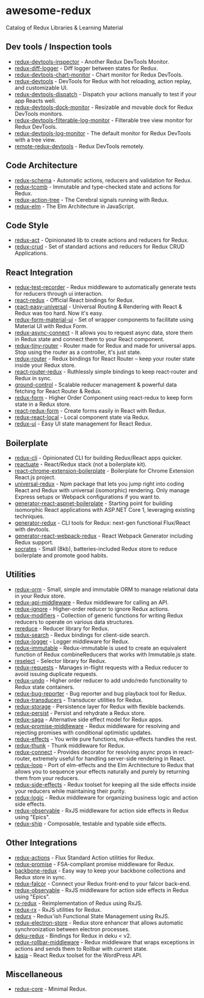 # awesome-redux

Catalog of Redux Libraries & Learning Material

## Dev tools / Inspection tools

- [redux-devtools-inspector](https://github.com/alexkuz/redux-devtools-inspector) - Another Redux DevTools Monitor.
- [redux-diff-logger](https://github.com/fcomb/redux-diff-logger) - Diff logger between states for Redux.
- [redux-devtools-chart-monitor](https://github.com/romseguy/redux-devtools-chart-monitor) - Chart monitor for Redux DevTools.
- [redux-devtools](https://github.com/gaearon/redux-devtools) - DevTools for Redux with hot reloading, action replay, and customizable UI.
- [redux-devtools-dispatch](https://github.com/YoruNoHikage/redux-devtools-dispatch) - Dispatch your actions manually to test if your app Reacts well.
- [redux-devtools-dock-monitor](https://github.com/gaearon/redux-devtools-dock-monitor) - Resizable and movable dock for Redux DevTools monitors.
- [redux-devtools-filterable-log-monitor](https://github.com/bvaughn/redux-devtools-filterable-log-monitor) - Filterable tree view monitor for Redux DevTools.
- [redux-devtools-log-monitor](https://github.com/gaearon/redux-devtools-log-monitor) - The default monitor for Redux DevTools with a tree view.
- [remote-redux-devtools](https://github.com/zalmoxisus/remote-redux-devtools) - Redux DevTools remotely.

## Code Architecture

- [redux-schema](https://github.com/ddsol/redux-schema) - Automatic actions, reducers and validation for Redux.
- [redux-tcomb](https://github.com/gcanti/redux-tcomb) - Immutable and type-checked state and actions for Redux.
- [redux-action-tree](https://github.com/cerebral/redux-action-tree) - The Cerebral signals running with Redux.
- [redux-elm](https://github.com/salsita/redux-elm) - The Elm Architecture in JavaScript.

## Code Style

- [redux-act](https://github.com/pauldijou/redux-act) - Opinionated lib to create actions and reducers for Redux.
- [redux-crud](https://github.com/Versent/redux-crud) - Set of standard actions and reducers for Redux CRUD Applications.

## React Integration

- [redux-test-recorder](https://github.com/conorhastings/redux-test-recorder) - Redux middleware to automatically generate tests for reducers through ui interaction.
- [react-redux](https://github.com/reactjs/react-redux) - Official React bindings for Redux.
- [react-easy-universal](https://github.com/keystonejs/react-easy-universal) - Universal Routing &amp; Rendering with React &amp; Redux was too hard. Now it&#39;s easy.
- [redux-form-material-ui](https://github.com/erikras/redux-form-material-ui) - Set of wrapper components to facilitate using Material UI with Redux Form.
- [redux-async-connect](https://github.com/Rezonans/redux-async-connect) - It allows you to request async data, store them in Redux state and connect them to your React component.
- [redux-tiny-router](https://github.com/Agamennon/redux-tiny-router) - Router made for Redux and made for universal apps. Stop using the router as a controller, it's just state.
- [redux-router](https://github.com/acdlite/redux-router) - Redux bindings for React Router &ndash; keep your router state inside your Redux store.
- [react-router-redux](https://github.com/reactjs/react-router-redux) - Ruthlessly simple bindings to keep react-router and Redux in sync.
- [ground-control](https://github.com/raisemarketplace/ground-control) - Scalable reducer management &amp; powerful data fetching for React Router &amp; Redux.
- [redux-form](https://github.com/erikras/redux-form) - Higher Order Component using react-redux to keep form state in a Redux store.
- [react-redux-form](https://github.com/davidkpiano/react-redux-form) - Create forms easily in React with Redux.
- [redux-react-local](https://github.com/threepointone/redux-react-local) - Local component state via Redux.
- [redux-ui](https://github.com/tonyhb/redux-ui) - Easy UI state management for React Redux.

## Boilerplate

- [redux-cli](https://github.com/SpencerCDixon/redux-cli) - Opinionated CLI for building Redux/React apps quicker.
- [reactuate](https://github.com/reactuate/reactuate) - React/Redux stack (not a boilerplate kit).
- [react-chrome-extension-boilerplate](https://github.com/jhen0409/react-chrome-extension-boilerplate) - Boilerplate for Chrome Extension React.js project.
- [universal-redux](https://github.com/bdefore/universal-redux) - Npm package that lets you jump right into coding React and Redux with universal (isomorphic) rendering. Only manage Express setups or Webpack configurations if you want to.
- [generator-react-aspnet-boilerplate](https://github.com/pauldotknopf/react-aspnet-boilerplate) - Starting point for building isomorphic React applications with ASP.NET Core 1, leveraging existing techniques.
- [generator-redux](https://github.com/banderson/generator-redux) - CLI tools for Redux: next-gen functional Flux/React with devtools.
- [generator-react-webpack-redux](https://github.com/stylesuxx/generator-react-webpack-redux) - React Webpack Generator including Redux support.
- [socrates](https://github.com/matthewmueller/socrates) - Small (8kb), batteries-included Redux store to reduce boilerplate and promote good habits.

## Utilities

- [redux-orm](https://github.com/tommikaikkonen/redux-orm) - Small, simple and immutable ORM to manage relational data in your Redux store.
- [redux-api-middleware](https://github.com/agraboso/redux-api-middleware) - Redux middleware for calling an API.
- [redux-ignore](https://github.com/omnidan/redux-ignore) - Higher-order reducer to ignore Redux actions.
- [redux-modifiers](https://github.com/calvinfroedge/redux-modifiers) - Collection of generic functions for writing Redux reducers to operate on various data structures.
- [rereduce](https://github.com/slorber/rereduce) - Reducer library for Redux.
- [redux-search](https://github.com/treasure-data/redux-search) - Redux bindings for client-side search.
- [redux-logger](https://github.com/evgenyrodionov/redux-logger) - Logger middleware for Redux.
- [redux-immutable](https://github.com/gajus/redux-immutable) - Redux-immutable is used to create an equivalent function of Redux combineReducers that works with Immutable.js state.
- [reselect](https://github.com/reactjs/reselect) - Selector library for Redux.
- [redux-requests](https://github.com/idolize/redux-requests) - Manages in-flight requests with a Redux reducer to avoid issuing duplicate requests.
- [redux-undo](https://github.com/omnidan/redux-undo) - Higher order reducer to add undo/redo functionality to Redux state containers.
- [redux-bug-reporter](https://github.com/dtschust/redux-bug-reporter) - Bug reporter and bug playback tool for Redux.
- [redux-transducers](https://github.com/acdlite/redux-transducers) - Transducer utilities for Redux.
- [redux-storage](https://github.com/michaelcontento/redux-storage) - Persistence layer for Redux with flexible backends.
- [redux-persist](https://github.com/rt2zz/redux-persist) - Persist and rehydrate a Redux store.
- [redux-saga](https://github.com/yelouafi/redux-saga) - Alternative side effect model for Redux apps.
- [redux-promise-middleware](https://github.com/pburtchaell/redux-promise-middleware) - Redux middleware for resolving and rejecting promises with conditional optimistic updates.
- [redux-effects](https://github.com/redux-effects/redux-effects) - You write pure functions, redux-effects handles the rest.
- [redux-thunk](https://github.com/gaearon/redux-thunk) - Thunk middleware for Redux.
- [redux-connect](https://github.com/makeomatic/redux-connect) - Provides decorator for resolving async props in react-router, extremely useful for handling server-side rendering in React.
- [redux-loop](https://github.com/redux-loop/redux-loop) - Port of elm-effects and the Elm Architecture to Redux that allows you to sequence your effects naturally and purely by returning them from your reducers.
- [redux-side-effects](https://github.com/salsita/redux-side-effects) - Redux toolset for keeping all the side effects inside your reducers while maintaining their purity.
- [redux-logic](https://github.com/jeffbski/redux-logic) - Redux middleware for organizing business logic and action side effects.
- [redux-observable](https://github.com/redux-observable/redux-observable) - RxJS middleware for action side effects in Redux using &quot;Epics&quot;.
- [redux-ship](https://github.com/clarus/redux-ship) - Composable, testable and typable side effects.

## Other Integrations

- [redux-actions](https://github.com/acdlite/redux-actions) - Flux Standard Action utilities for Redux.
- [redux-promise](https://github.com/acdlite/redux-promise) - FSA-compliant promise middleware for Redux.
- [backbone-redux](https://github.com/redbooth/backbone-redux) - Easy way to keep your backbone collections and Redux store in sync.
- [redux-falcor](https://github.com/ekosz/redux-falcor) - Connect your Redux front-end to your falcor back-end.
- [redux-observable](https://github.com/redux-observable/redux-observable) - RxJS middleware for action side effects in Redux using &quot;Epics&quot;.
- [rx-redux](https://github.com/jas-chen/rx-redux) - Reimplementation of Redux using RxJS.
- [redux-rx](https://github.com/acdlite/redux-rx) - RxJS utilities for Redux.
- [redurx](https://github.com/shiftyp/redurx) - Redux&#39;ish Functional State Management using RxJS.
- [redux-electron-store](https://github.com/samiskin/redux-electron-store) - Redux store enhancer that allows automatic synchronization between electron processes.
- [deku-redux](https://github.com/troch/deku-redux) - Bindings for Redux in deku &lt; v2.
- [redux-rollbar-middleware](https://github.com/netguru/redux-rollbar-middleware) - Redux middleware that wraps exceptions in actions and sends them to Rollbar with current state.
- [kasia](https://github.com/outlandishideas/kasia) - React Redux toolset for the WordPress API.

## Miscellaneous

- [redux-core](https://github.com/jas-chen/redux-core) - Minimal Redux.
